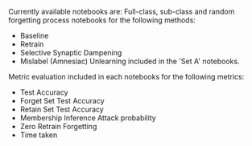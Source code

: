 Currently available notebooks are:
Full-class, sub-class and random forgetting process notebooks for the following methods:
- Baseline
- Retrain
- Selective Synaptic Dampening
- Mislabel (Amnesiac) Unlearning
included in the 'Set A' notebooks.

Metric evaluation included in each notebooks for the following metrics:
- Test Accuracy
- Forget Set Test Accuracy
- Retain Set Test Accuracy
- Membership Inference Attack probability
- Zero Retrain Forgetting
- Time taken

